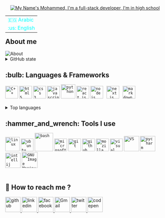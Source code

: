 
<div align="center">
<a href="https://git.io/typing-svg"><img src="https://readme-typing-svg.herokuapp.com?center=true&vCenter=true&height=100&size=35&width=600&lines=I'm+Mohammed+Naser!;I'm+a+full-stack+developer;I'm+a+student+in+high+school" alt="My Name's Mohammed, I'm a full-stack developer, I'm in high school"> </a>
</div>

<table align="right">
 <tr><td><a style="text-decoration: none; color: aqua" href="https://github.com/Carol42/Carol42/blob/main/README.md">🇪🇬 Arabic</a></td></tr>
 <tr><td><a style="text-decoration: none; color: aqua" href="https://github.com/Carol42/Carol42/blob/main/README.md">:us: English</a></td></tr>
</table>



## About me
<img alt="About"  src="https://user-images.githubusercontent.com/102864258/164969467-69059455-5c8e-4dde-843f-83ad1604bf13.png"/> 
<details>
 <summary>GitHub state</summary>
 
![Mohammed's GitHub stats](https://github-readme-stats.vercel.app/api?username=MohammedNaser28&hide=prs&theme=tokyonight)
 
</details>
<h2>:bulb: Languages & Frameworks</h2>
<code><img title="C++" alt="C++" width="40px" src="https://user-images.githubusercontent.com/42747200/46140125-da084900-c26d-11e8-8ea7-c45ae6306309.png" /></code>
<code><img title="HTML 5" alt="html5" width="40px" src="https://cdn.jsdelivr.net/gh/devicons/devicon/icons/html5/html5-original.svg" /></code>
<code><img title="CSS 3" alt="css 3" width="40px" src="https://cdn.jsdelivr.net/gh/devicons/devicon/icons/css3/css3-original.svg" /></code>
<code><img title="JavaScript" alt="javascript" width="40px" src="https://cdn.jsdelivr.net/gh/devicons/devicon/icons/javascript/javascript-original.svg" /></code>
<code><img title="Python" alt="python" width="45px" src="https://cdn.jsdelivr.net/gh/devicons/devicon/icons/python/python-original.svg" /></code>
<code><img title="ReactJS" alt="react js" width="40px" src="https://cdn.jsdelivr.net/gh/devicons/devicon/icons/react/react-original.svg" /></code>
<code><img title="NodeJS" alt="node js" width="40px" src="https://cdn.jsdelivr.net/gh/devicons/devicon/icons/nodejs/nodejs-original.svg" /></code>
<code> <img title="Next.js" alt="next.js" width="40px" src="https://cdn.jsdelivr.net/gh/devicons/devicon/icons/nextjs/nextjs-original.svg" /></code>
<code> <img title="Markdown" alt="markdown" width="40px" src="https://cdn.jsdelivr.net/gh/devicons/devicon/icons/markdown/markdown-original.svg" /></code>
</br></br>
<details>
<summary>Top languages</summary>
<div align="left"> <a href="https://github.com/anuraghazra/github-readme-stats">
 <img src="https://github-readme-stats.vercel.app/api/top-langs/?username=MohammedNaser28&layout=compact&langs_count=16&theme=tokyonight"/> </a>
 </div>
</details>
<h2>:hammer_and_wrench: Tools I use</h2>
<code><img title="Linux" alt="linux" width="45px" src="https://cdn.jsdelivr.net/gh/devicons/devicon/icons/linux/linux-original.svg" /></code>
<code><img title="Ubuntu" alt="ubuntu" width="40px" src="https://cdn.jsdelivr.net/gh/devicons/devicon/icons/ubuntu/ubuntu-plain.svg" /></code>
<code><img title="bash" width="58px" alt="bash" src="https://user-images.githubusercontent.com/102864258/164979825-c2d1bc5c-2b43-4451-bf63-396b71e28f18.svg"/></code>
<code><img title="MS Windows" alt="microsoft windows" width="40px" src="https://cdn.jsdelivr.net/gh/devicons/devicon/icons/windows8/windows8-original.svg" /></code>
<code><img title="Git" alt="git" width="40px" src="https://cdn.jsdelivr.net/gh/devicons/devicon/icons/git/git-original.svg" /></code>
<code><img title="GitHub" alt="github" width="40px" src="https://cdn.jsdelivr.net/gh/devicons/devicon/icons/github/github-original.svg" /></code>
<!-- <br> -->
<code><img title="Mozilla Firefox" alt="mozilla firefox" width="40px" src="https://cdn.jsdelivr.net/gh/devicons/devicon/icons/firefox/firefox-original.svg" /></code>
<code><img title="VS Code" alt="visual studio code" width="40px" src="https://cdn.jsdelivr.net/gh/devicons/devicon/icons/vscode/vscode-original.svg" /></code>
<code><img title="VS" alt="VS" width="48px" src="https://user-images.githubusercontent.com/102864258/164979277-81eddd11-d19b-47ec-9633-d5e08a2faf7b.svg"/></code>
<code><img title="pycharm" alt="pycharm" width="48px" src="https://user-images.githubusercontent.com/102864258/164969897-c6a8db38-c707-45e7-8e4d-53b2a4fcd1c9.svg"/></code>
<code><img title="intellij" alt="intellij" width="48px" src="https://user-images.githubusercontent.com/102864258/164979378-e2cd0d1c-f4b3-4b62-9e1f-ff95008535ee.svg"/></code>
<code><img title="GIMP" alt="GNU Image Manipulation Program - GIMP" width="50px" src="https://cdn.jsdelivr.net/gh/devicons/devicon/icons/gimp/gimp-original.svg" /></code>
</br></br>

## :busts_in_silhouette: How to reach me ?
<!--
<h3 align="left">Connect with me:</h3>
<p align="left">
<a href="https://codepen.io/fdsfdsf" target="blank">
<img align="center" src="https://raw.githubusercontent.com/rahuldkjain/github-profile-readme-generator/master/src/images/icons/Social/codepen.svg" alt="fdsfdsf" height="30" width="40" />
 </a>
<a href="https://twitter.com/@mohammed" target="blank">
 <img align="center" src="https://raw.githubusercontent.com/rahuldkjain/github-profile-readme-generator/master/src/images/icons/Social/twitter.svg" alt="@mohammed" height="30" width="40" />
 </a>
<a href="https://linkedin.com/in/dfhhhgf" target="blank">
 <img align="center" src="https://raw.githubusercontent.com/rahuldkjain/github-profile-readme-generator/master/src/images/icons/Social/linked-in-alt.svg" alt="dfhhhgf" height="30" width="40" />
 </a>
<a href="https://fb.com/gfdhhd" target="blank">
 <img align="center" src="https://raw.githubusercontent.com/rahuldkjain/github-profile-readme-generator/master/src/images/icons/Social/facebook.svg" alt="gfdhhd" height="30" width="40" />
 </a>
<a href="https://www.hackerrank.com/hdfhh" target="blank">
 <img align="center" src="https://raw.githubusercontent.com/rahuldkjain/github-profile-readme-generator/master/src/images/icons/Social/hackerrank.svg" alt="hdfhh" height="30" width="40" />
 </a>
</p> -->

<a href="https://github.com/MohammedNaser28" target="_blank" >
<img width ="48px" alt="github" title="github" src="https://img.icons8.com/ios-glyphs/30/000000/github.png"/>
</a>

<a href="www.linkedin.com/in/mohammed-naser-2253a0235" target="_blank">
 <img width ="48px" alt="linkedin" title="linkedin" src="https://user-images.githubusercontent.com/102864258/165124205-fc73de90-6ffc-47e9-9179-40d1c971ae2a.svg" />
<a href="https://www.facebook.com/profile.php?id=100077884818599" target="_blank"> 
 <img width ="48px" alt ="facebook" title="facebook" src="https://user-images.githubusercontent.com/102864258/165124197-2e22b7de-5fd5-40d7-866c-cbadc03f96a6.svg" />
 </a>
 <a href="MohammedNaser2826@gmail.com" target="_blank"> 
 <img width ="48px" alt="Gmail" title="Gmail" src="https://user-images.githubusercontent.com/102864258/165145459-c5ae8bba-ac20-4a52-84e7-ce6de1841cc7.svg" />
 </a>
 <a href="https://twitter.com/MohammedNaser06" target="_blank"> 
 <img width ="48px" alt"twitter" title="twitter" src="https://user-images.githubusercontent.com/102864258/165145310-4134bfe9-9bee-42e1-97ab-213d269790f8.svg" />
 </a>
<a href="https://codepen.io/MohNaser" target="_blank" >
 <img width ="48px" alt="codepen" title="codepen" src="https://img.icons8.com/material/24/000000/codepen.png"/> 
 </a>
 
<!-- <a href="#" target="_blank">
 <img width="25px" alt="hackerrank" title="hackerrank" src="https://img.icons8.com/material/24/000000/codepen.png"/> 
 </a> -->

 

